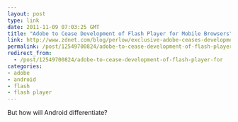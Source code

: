 ```yaml
---
layout: post
type: link
date: 2011-11-09 07:03:25 GMT
title: "Adobe to Cease Development of Flash Player for Mobile Browsers"
link: http://www.zdnet.com/blog/perlow/exclusive-adobe-ceases-development-on-mobile-browser-flash-refocuses-efforts-on-html5/19226
permalink: /post/12549700824/adobe-to-cease-development-of-flash-player-for
redirect_from: 
  - /post/12549700824/adobe-to-cease-development-of-flash-player-for
categories:
- adobe
- android
- flash
- flash player
---
```

<p>But how will Android differentiate?</p>
